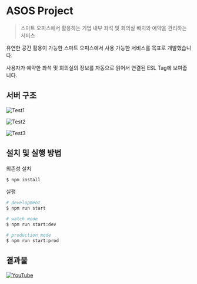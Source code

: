 # ASOS Project

> 스마트 오피스에서 활용하는 기업 내부 좌석 및 회의실 배치와 예약을 관리하는 서비스

유연한 공간 활용이 가능한 스마트 오피스에서 사용 가능한 서비스를 목표로 개발했습니다.

사용자가 예약한 좌석 및 회의실의 정보를 자동으로 읽어서 연결된 ESL Tag에 보여줍니다.

## 서버 구조

![Test1](1.png)

![Test2](2.png)

![Test3](3.png)

## 설치 및 실행 방법

의존성 설치

```bash
$ npm install
```

실행

```bash
# development
$ npm run start

# watch mode
$ npm run start:dev

# production mode
$ npm run start:prod
```

## 결과물

[![YouTube](https://img.youtube.com/vi/YBxEm7mVuEE/0.jpg)](https://www.youtube.com/watch?v=YBxEm7mVuEE)
